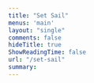 ```yaml
---
title: "Set Sail"
menus: 'main'
layout: "single"
comments: false
hideTitle: true
ShowReadingTime: false
url: "/set-sail"
summary: 
---
```

<!--stackedit_data:
eyJoaXN0b3J5IjpbLTE0NzI3Nzk5MDRdfQ==
-->